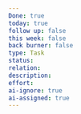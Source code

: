 ```yaml
---
Done: true
today: true
follow up: false
this week: false
back burner: false
type: Task
status:
relation:
description:
effort:
ai-ignore: true
ai-assigned: true
---
```

